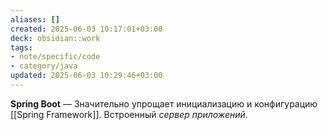 ```yaml
---
aliases: []
created: 2025-06-03 10:17:01+03:00
deck: obsidian::work
tags:
- note/specific/code
- category/java
updated: 2025-06-03 10:29:46+03:00
---
```


**Spring Boot**
—
Значительно упрощает инициализацию и конфигурацию [[Spring Framework]]. Встроенный *сервер приложений*.